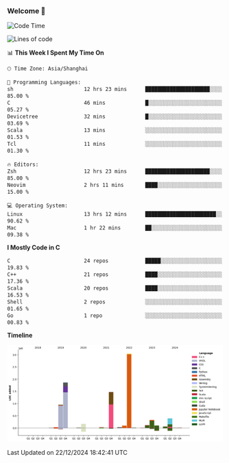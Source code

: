 ### Welcome 👋

<!--START_SECTION:waka-->
![Code Time](http://img.shields.io/badge/Code%20Time-1%2C774%20hrs%2015%20mins-blue)

![Lines of code](https://img.shields.io/badge/From%20Hello%20World%20I%27ve%20Written-8.7%20million%20lines%20of%20code-blue)

📊 **This Week I Spent My Time On** 

```text
🕑︎ Time Zone: Asia/Shanghai

💬 Programming Languages: 
sh                       12 hrs 23 mins      █████████████████████░░░░   85.00 % 
C                        46 mins             █░░░░░░░░░░░░░░░░░░░░░░░░   05.27 % 
Devicetree               32 mins             █░░░░░░░░░░░░░░░░░░░░░░░░   03.69 % 
Scala                    13 mins             ░░░░░░░░░░░░░░░░░░░░░░░░░   01.53 % 
Tcl                      11 mins             ░░░░░░░░░░░░░░░░░░░░░░░░░   01.30 % 

🔥 Editors: 
Zsh                      12 hrs 23 mins      █████████████████████░░░░   85.00 % 
Neovim                   2 hrs 11 mins       ████░░░░░░░░░░░░░░░░░░░░░   15.00 % 

💻 Operating System: 
Linux                    13 hrs 12 mins      ███████████████████████░░   90.62 % 
Mac                      1 hr 22 mins        ██░░░░░░░░░░░░░░░░░░░░░░░   09.38 % 
```

**I Mostly Code in C** 

```text
C                        24 repos            █████░░░░░░░░░░░░░░░░░░░░   19.83 % 
C++                      21 repos            ████░░░░░░░░░░░░░░░░░░░░░   17.36 % 
Scala                    20 repos            ████░░░░░░░░░░░░░░░░░░░░░   16.53 % 
Shell                    2 repos             ░░░░░░░░░░░░░░░░░░░░░░░░░   01.65 % 
Go                       1 repo              ░░░░░░░░░░░░░░░░░░░░░░░░░   00.83 % 
```



**Timeline**

![Lines of Code chart](https://raw.githubusercontent.com/Bohan-hu/Bohan-hu/master/assets/bar_graph.png)


 Last Updated on 22/12/2024 18:42:41 UTC
<!--END_SECTION:waka-->



